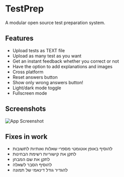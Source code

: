 # TestPrep

A modular open source test preparation system.

## Features

- Upload tests as TEXT file
- Upload as many test as you want
- Get an instant feedback whether you correct or not
- Have the option to add explanations and images
- Cross platform
- Reset answers button
- Show only wrong answers button!
- Light/dark mode toggle
- Fullscreen mode

## Screenshots

![App Screenshot](https://gcdnb.pbrd.co/images/G0vEkzcusD8r.jpg?raw=true)

## Fixes in work

- להוסיף באופן אוטומטי מספרי שאלות ואותיות לתשובות
- לתקן את קישוריות רשימת הבחינות
- לתקן את שם המבחן
- להוסיף הסבר לשאלה
- להגדיר גודל דינאמי של תמונה
